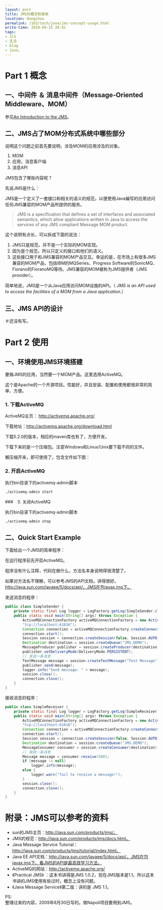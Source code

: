 ```yaml
---
layout: post
title: JMS的概念和使用
location: Hangzhou
permalink: /103/tech/java/jms-concept-usage.html
write-time: 2010-09-25 20:41
tags:
- JLS
- 生活
- blog
- Java,
---
```


Part 1 概念
=====================

一、中间件 ＆ 消息中间件（Message-Oriented Middleware、MOM）
-------------------------------------------------------------

参见[An Introduction to the JMS](http://oldratlee.com/115/introduction-to-jms.html)。
 

二、JMS占了MOM分布式系统中哪些部分
-------------------------------------------------------------

说明这个问题之前首先要说明，涉及MOM的应用涉及的对象。

1. MOM
1. 应用，消息客户端
1. 消息API

JMS包含了哪些内容呢？

先说JMS是什么：

JMS是一个定义了一套接口和相关的语义的规范，以便使用Java编写的应用访问任何JMS兼容的MOM产品所提供的服务。

> JMS is a specification that defines a set of interfaces and associated semantics, which allow applications written in Java to access the services of any JMS compliant Message MOM product.

这个说明有点长，可以拆成下面的说法：

1. JMS只是规范，并不是一个实际的MOM实现。
1. 因为是个规范，所以只定义的接口和他们的语义。
1. 这些接口用于和JMS兼容的MOM产品交互。幸运的是，在市场上有很多JMS兼容的MOM产品，包括IBM的MQSeries、Progress Software的SonicMQ、Fiorano的FioranoMQ等待。JMS兼容的MOM被称为JMS提供者（JMS provider）。

简单地说，JMS是一个从Java应用访问MOM设施的API。（ *JMS is an API used to access the facilities of a MOM from a Java application.*）

三、JMS API的设计
-------------------------------------------------------------

＃还没有写。

Part 2 使用
======================

一、环境使用JMS环境搭建
-------------------------------------------------------------

要做JMS的应用，当然要一个MOM产品。这里选用ActiveMQ。

这个是Apache的一个开源项目。性能好，并且安装、配置和使用都很非常的简单、方便。

### 1. 下载ActiveMQ

ActiveMQ主页： http://activemq.apache.org/

下载地址：http://activemq.apache.org/download.html

下载5.2.0的版本，相应的maven库也有了，方便开发。

下载下来的是一个压缩包。注意Windows和Linux/Unix要下载不同的文件。

解压缩开来，即可使用了。包含文件如下图：

### 2. 开启ActiveMQ

执行bin目录下的activemq-admin脚本

```bash
./activemq-admin start
```

###　3.  关闭ActiveMQ

执行bin目录下的activemq-admin脚本

```bash
./activemq-admin stop
```

二、Quick Start Example
-------------------------------------------------------------

下面给出一个JMS的简单程序：

在运行程序前先开启ActiveMQ。

程序没有什么注释，代码在做什么，方法名本身说明得很清楚了。

如果对方法名不理解，可以参考JMS的API文档，讲得很好。http://java.sun.com/javaee/5/docs/api/，JMS在包javax.jms下。

发送消息的程序：

```java
public class SimpleSender {
	private static final Log logger = LogFactory.getLog(SimpleSender.class);
	public static void main(String[] args) throws Exception {
		ActiveMQConnectionFactory activeMQConnectionFactory = new ActiveMQConnectionFactory(
		"tcp://localhost:61616");
		Connection connection = activeMQConnectionFactory.createConnection();
		connection.start();
		Session session = connection.createSession(false, Session.AUTO_ACKNOWLEDGE);
		Destination destination = session.createQueue("JMS.DEMO");
		MessageProducer publisher = session.createProducer(destination);
		publisher.setDeliveryMode(DeliveryMode.PERSISTENT);
		// 发送一条消息
		TextMessage message = session.createTextMessage("Test Message");
		publisher.send(message);
		logger.info("Send message: " + message);
		session.close();
		connection.close();
	}
}
```

接收消息的程序：

```java
public class SimpleReceiver {
	private static final Log logger = LogFactory.getLog(SimpleReceiver.class);
	public static void main(String[] args) throws Exception {
		ActiveMQConnectionFactory activeMQConnectionFactory = new ActiveMQConnectionFactory(
		"tcp://localhost:61616");
		Connection connection = activeMQConnectionFactory.createConnection();
		connection.start();
		Session session = connection.createSession(false, Session.AUTO_ACKNOWLEDGE);
		Destination destination = session.createQueue("JMS.DEMO");
		MessageConsumer consumer = session.createConsumer(destination);
		// 接收一条消息
		Message message = consumer.receive(500);
		if (message != null)
			logger.info(message);
		else {
			logger.warn("fail to receive a message!");
		}
		session.close();
		connection.close();
	}
}
```

附录：JMS可以参考的资料
===================================

- sun的JMS主页：http://java.sun.com/products/jms/。 
- JMS的规范：http://java.sun.com/products/jms/docs.html。
- Java Message Service Tutorial：http://java.sun.com/products/jms/tutorial/index.html。
- Java EE API文档：http://java.sun.com/javaee/5/docs/api/，JMS在包javax.jms下。看JMS的API是最高效学习方法。
- ActiveMQ的网站：http://activemq.apache.org/
- 《Practical JMS》 ：这本书讲得是JMS 1.0.2，现在JMS版本是1.1。所以这本书讲的JMS使用有些过时，概念上没有问题。
- 《Java Message Service》第二版：讲的是 JMS 1.1。


PS:  
整理过来的内容，2009年8月30日写的。做Napoli项目要用到JMS。
